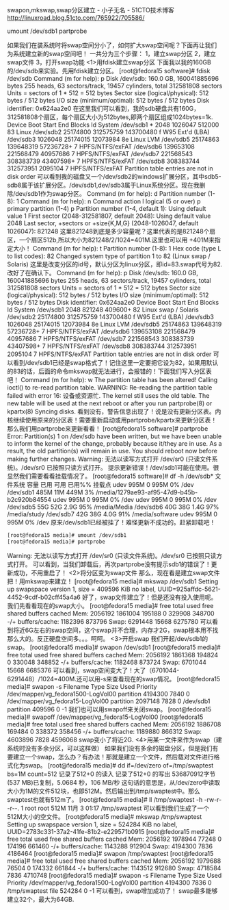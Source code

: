 

swapon,mkswap,swap分区建立 - 小子无名 - 51CTO技术博客 
http://linuxroad.blog.51cto.com/765922/705586/

umount /dev/sdb1 
partprobe 


如果我们在装系统时将swap空间分小了，如何扩大swap空间呢？下面再让我们为系统建立新的swap空间吧！
一共分为三个步骤：
1，建立swap分区
2，建立swap文件
3，打开swap功能
<1>用fdisk建立swap分区
下面我以我的160GB的/dev/sdb来实验。先用fdisk建立分区。
[root@fedora15 software]# fdisk /dev/sdb
Command (m for help): p
Disk /dev/sdb: 160.0 GB, 160041885696 bytes 
255 heads, 63 sectors/track, 19457 cylinders, total 312581808 sectors 
Units = sectors of 1 * 512 = 512 bytes 
Sector size (logical/physical): 512 bytes / 512 bytes 
I/O size (minimum/optimal): 512 bytes / 512 bytes 
Disk identifier: 0x624aa2e0 
在这里我们可以看到，我的sdb硬盘共有160G，312581808个扇区，每个扇区大小为512bytes,即两个扇区组成1024bytes=1k.
   Device Boot      Start         End      Blocks   Id  System 
/dev/sdb1   *        2048     1026047      512000   83  Linux 
/dev/sdb2        25174800   312575759   143700480    f  W95 Ext'd (LBA) 
/dev/sdb3         1026048    25174015    12073984   8e  Linux LVM 
/dev/sdb5        25174863   139648319    57236728+   7  HPFS/NTFS/exFAT 
/dev/sdb6       139653108   221568479    40957686    7  HPFS/NTFS/exFAT 
/dev/sdb7       221568543   308383739    43407598+   7  HPFS/NTFS/exFAT 
/dev/sdb8       308383744   312573951     2095104    7  HPFS/NTFS/exFAT
Partition table entries are not in disk order 
可以看到我的磁盘又一个/dev/sdb2的windows扩展分区，其中sdb5-sdb8属于该扩展分区。/dev/sdb1,dev/sdb3属于Linux系统分区。现在我删除/dev/sdb1作为swap分区。
Command (m for help): d 
Partition number (1-8): 1 
Command (m for help): n 
Command action 
   l   logical (5 or over) 
   p   primary partition (1-4) 
p 
Partition number (1-4, default 1): 
Using default value 1 
First sector (2048-312581807, default 2048): 
Using default value 2048 
Last sector, +sectors or +size{K,M,G} (2048-1026047, default 1026047): 821248 
这里821248到底是多少容量呢？这里代表的是821248个扇区，一个扇区512b,所以大小为821248/2/1024=401M.这里也可以用 +401M来指定大小！
Command (m for help): t 
Partition number (1-8): 1 
Hex code (type L to list codes): 82 
Changed system type of partition 1 to 82 (Linux swap / Solaris) 
这里是改变分区的id号，默认分区为linux分区，即id=83.swap代号为82.改好了在确认下。
Command (m for help): p
Disk /dev/sdb: 160.0 GB, 160041885696 bytes 
255 heads, 63 sectors/track, 19457 cylinders, total 312581808 sectors 
Units = sectors of 1 * 512 = 512 bytes 
Sector size (logical/physical): 512 bytes / 512 bytes 
I/O size (minimum/optimal): 512 bytes / 512 bytes 
Disk identifier: 0x624aa2e0
   Device Boot      Start         End      Blocks   Id  System 
/dev/sdb1            2048      821248      409600+  82  Linux swap / Solaris 
/dev/sdb2        25174800   312575759   143700480    f  W95 Ext'd (LBA) 
/dev/sdb3         1026048    25174015    12073984   8e  Linux LVM 
/dev/sdb5        25174863   139648319    57236728+   7  HPFS/NTFS/exFAT 
/dev/sdb6       139653108   221568479    40957686    7  HPFS/NTFS/exFAT 
/dev/sdb7       221568543   308383739    43407598+   7  HPFS/NTFS/exFAT 
/dev/sdb8       308383744   312573951     2095104    7  HPFS/NTFS/exFAT
Partition table entries are not in disk order 
可以看到/dev/sdb1已经是swap格式了！记住这里一定要把它设为82，如果用默认的83的话，后面的命令mkswap就无法进行，会报错的！下面我们写入分区表吧！
Command (m for help): w 
The partition table has been altered!
Calling ioctl() to re-read partition table.
WARNING: Re-reading the partition table failed with error 16: 设备或资源忙. 
The kernel still uses the old table. The new table will be used at 
the next reboot or after you run partprobe(8) or kpartx(8) 
Syncing disks. 
看到没有，警告信息出现了！说是没有更新分区表。内核继续使用原来的分区表！需要重新启动或用partprobe/kpartx来更新分区表！那么我们用partprobe来更新看看！
[root@fedora15 software]# partprobe 
Error: Partition(s) 1 on /dev/sdb have been written, but we have been unable to inform the kernel of the change, probably because it/they are in use.  As a result, the old partition(s) will remain in use.  You should reboot now before making further changes. 
Warning: 无法以读写方式打开 /dev/sr0 (只读文件系统)。/dev/sr0 已按照只读方式打开。
提示更新错误！/dev/sdb1可能在使用。很显然我们需要看看挂载情况了。
[root@fedora15 software]# df -h /dev/sdb* 
文件系统       容量  已用  可用 已用%% 挂载点 
udev                  995M     0  995M   0% /dev 
/dev/sdb1             485M   11M  449M   3% /media/1279ae93-af95-47d9-b45b-b2c920b84554 
udev                  995M     0  995M   0% /dev 
udev                  995M     0  995M   0% /dev 
/dev/sdb5              55G   52G  2.9G  95% /media/Media 
/dev/sdb6              40G   38G  1.4G  97% /media/study 
/dev/sdb7              42G   38G  4.0G  91% /media/software 
udev                  995M     0  995M   0% /dev 
原来/dev/sdb1已经被挂了！难怪更新不成功的。赶紧卸载吧！
```sh
[root@fedora15 media]# umount /dev/sdb1 
[root@fedora15 media]# partprobe 
```
Warning: 无法以读写方式打开 /dev/sr0 (只读文件系统)。/dev/sr0 已按照只读方式打开。
可以看到，当我们卸载后，再次partprobe没有提示sdb1的错误了！更新成功，不用重启了！
<2>将分区变为swap文件
那么，现在看是建立swap文件把！用mkswap来建立！
[root@fedora15 media]# mkswap /dev/sdb1 
Setting up swapspace version 1, size = 409596 KiB 
no label, UUID=925affdc-5621-4452-9cdf-b02cff45a4a6 
好了，swap文件建立了！但是还没有投入使用呢。我们先看看现在的swap大小。
[root@fedora15 media]# free 
             total       used       free     shared    buffers     cached 
Mem:       2056192    1861004     195188          0     329908     348700 
-/+ buffers/cache:    1182396     873796 
Swap:      6291448      15668    6275780 
可以看到将近6G左右的swap空间，这个swap并不合理，内存才2G，swap根本用不找那么大的。反正硬盘空间多。。。呵呵。
<3>开启swap
我们开起/dev/sdb1的swap。
[root@fedora15 media]# swapon /dev/sdb1 
[root@fedora15 media]# free 
             total       used       free     shared    buffers     cached 
Mem:       2056192    1861368     194824          0     330048     348852 
-/+ buffers/cache:    1182468     873724 
Swap:      6701044      15668    6685376 
可以看到，swap空间变大了！大了（6701044-6291448）/1024=400M.还可以用-s来查看现在的swap情况。
[root@fedora15 media]# swapon -s 
Filename    Type  Size Used Priority 
/dev/mapper/vg_fedora1500-LogVol00      partition 4194300 7840 0 
/dev/mapper/vg_fedora15-LogVol00        partition 2097148 7828 0 
/dev/sdb1                               partition 409596 0 -1 
我们也可以用swapoff来关闭swap。
[root@fedora15 media]# swapoff /dev/mapper/vg_fedora15-LogVol00 
[root@fedora15 media]# free 
             total       used       free     shared    buffers     cached 
Mem:       2056192    1886708     169484          0     338372     358456 
-/+ buffers/cache:    1189880     866312 
Swap:      4603896       7828    4596068 
swap变小了将近2G.
<4>用某一文件来作为swap（建系统时没有多余分区，可以这样做）
如果我们没有多余的磁盘分区，但是我们有要建立一个swap，怎么办？有办法！那就是建立一个文件，然后载对文件进行格式化为swap。
[root@fedora15 media]# dd if=/dev/zero of=/tmp/swaptest bs=1M count=512 
记录了512+0 的读入 
记录了512+0 的写出 
536870912字节(537 MB)已复制，5.0684 秒，106 MB/秒
这句话的意思是，从/dev/zero中读取大小为1M的文件512块，也即512M。然后输出到/tmp/swaptest中。那么swaptest也就有512m了。 
[root@fedora15 media]# ll /tmp/swaptest -h 
-rw-r--r--. 1 root root 512M 11月  3 01:17 /tmp/swaptest 
可以看到我们生成了一个512M大小的空文件。
[root@fedora15 media]# mkswap /tmp/swaptest 
Setting up swapspace version 1, size = 524284 KiB 
no label, UUID=2783c331-37a2-41fe-81b2-e229571b0915 
[root@fedora15 media]# free 
             total       used       free     shared    buffers     cached 
Mem:       2056192    1978944      77248          0     174196     661460 
-/+ buffers/cache:    1143288     912904 
Swap:      4194300       7836    4186464 
[root@fedora15 media]# swapon /tmp/swaptest 
[root@fedora15 media]# free 
             total       used       free     shared    buffers     cached 
Mem:       2056192    1979688      76504          0     174332     661844 
-/+ buffers/cache:    1143512     912680 
Swap:      4718584       7836    4710748 
[root@fedora15 media]# swapon -s 
Filename    Type  Size Used Priority 
/dev/mapper/vg_fedora1500-LogVol00      partition 4194300 7836 0 
/tmp/swaptest                           file  524284 0 -1 
可以看到，swap增加成功了！
swap最多能够建立32个，最大为64GB.
 